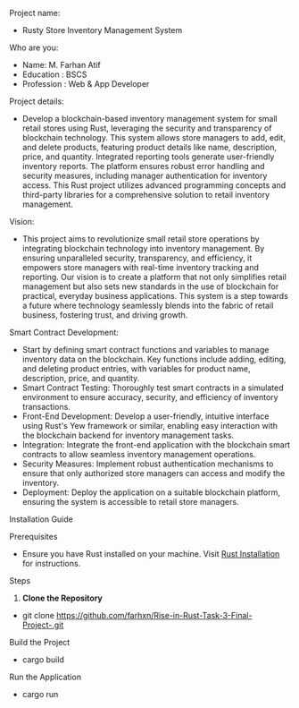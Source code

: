 Project name:
- Rusty Store Inventory Management System

Who are you: 
- Name: M. Farhan Atif
- Education : BSCS
- Profession : Web & App Developer

Project details:
- Develop a blockchain-based inventory management system for small retail stores using Rust, leveraging the security and transparency of blockchain technology. This system allows store managers to add, edit, and delete products, featuring product details like name, description, price, and quantity. Integrated reporting tools generate user-friendly inventory reports. The platform ensures robust error handling and security measures, including manager authentication for inventory access. This Rust project utilizes advanced programming concepts and third-party libraries for a comprehensive solution to retail inventory management.

Vision:
- This project aims to revolutionize small retail store operations by integrating blockchain technology into inventory management. By ensuring unparalleled security, transparency, and efficiency, it empowers store managers with real-time inventory tracking and reporting. Our vision is to create a platform that not only simplifies retail management but also sets new standards in the use of blockchain for practical, everyday business applications. This system is a step towards a future where technology seamlessly blends into the fabric of retail business, fostering trust, and driving growth.

Smart Contract Development:
- Start by defining smart contract functions and variables to manage inventory data on the blockchain. Key functions include adding, editing, and deleting product entries, with variables for product name, description, price, and quantity.
- Smart Contract Testing: Thoroughly test smart contracts in a simulated environment to ensure accuracy, security, and efficiency of inventory transactions.
- Front-End Development: Develop a user-friendly, intuitive interface using Rust's Yew framework or similar, enabling easy interaction with the blockchain backend for inventory management tasks.
- Integration: Integrate the front-end application with the blockchain smart contracts to allow seamless inventory management operations.
- Security Measures: Implement robust authentication mechanisms to ensure that only authorized store managers can access and modify the inventory.
- Deployment: Deploy the application on a suitable blockchain platform, ensuring the system is accessible to retail store managers. 


Installation Guide

 Prerequisites
- Ensure you have Rust installed on your machine. Visit [Rust Installation](https://www.rust-lang.org/tools/install) for instructions.

 Steps
1. **Clone the Repository**
- git clone https://github.com/farhxn/Rise-in-Rust-Task-3-Final-Project-.git

Build the Project
- cargo build

Run the Application
- cargo run
